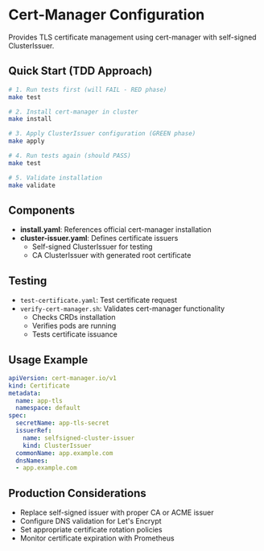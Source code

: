 # Cert-Manager Configuration

Provides TLS certificate management using cert-manager with self-signed ClusterIssuer.

## Quick Start (TDD Approach)

```bash
# 1. Run tests first (will FAIL - RED phase)
make test

# 2. Install cert-manager in cluster
make install

# 3. Apply ClusterIssuer configuration (GREEN phase)
make apply

# 4. Run tests again (should PASS)
make test

# 5. Validate installation
make validate
```

## Components

- **install.yaml**: References official cert-manager installation
- **cluster-issuer.yaml**: Defines certificate issuers
  - Self-signed ClusterIssuer for testing
  - CA ClusterIssuer with generated root certificate

## Testing

- `test-certificate.yaml`: Test certificate request
- `verify-cert-manager.sh`: Validates cert-manager functionality
  - Checks CRDs installation
  - Verifies pods are running
  - Tests certificate issuance

## Usage Example

```yaml
apiVersion: cert-manager.io/v1
kind: Certificate
metadata:
  name: app-tls
  namespace: default
spec:
  secretName: app-tls-secret
  issuerRef:
    name: selfsigned-cluster-issuer
    kind: ClusterIssuer
  commonName: app.example.com
  dnsNames:
  - app.example.com
```

## Production Considerations

- Replace self-signed issuer with proper CA or ACME issuer
- Configure DNS validation for Let's Encrypt
- Set appropriate certificate rotation policies
- Monitor certificate expiration with Prometheus